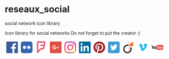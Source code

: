 # reseaux_social
social network icon library

Icon library for social networks
Do not forget to put the creator :)

![alt text](https://raw.githubusercontent.com/ocsalis/reseaux_social/master/reseaux_sociaux-01.png)
